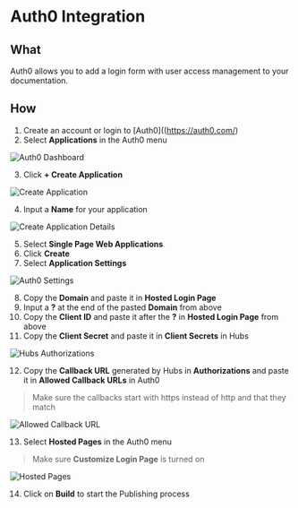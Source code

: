 # Auth0 Integration 

## What 
Auth0 allows you to add a login form with user access management to your documentation. 

## How 
1. Create an account or login to [Auth0]((https://auth0.com/)
2. Select **Applications** in the Auth0 menu

![Auth0 Dashboard](https://github.com/stoplightio/docs/blob/develop/assets/images/auth0-dashboard.png?raw=true)

3. Click **+ Create Application**

![Create Application](https://github.com/stoplightio/docs/blob/develop/assets/images/create-application.png?raw=true)

4. Input a **Name** for your application

![Create Application Details](https://github.com/stoplightio/docs/blob/develop/assets/images/application-name-single-page.png?raw=true)

5. Select **Single Page Web Applications**
6. Click **Create** 
7. Select **Application Settings**

![Auth0 Settings](https://github.com/stoplightio/docs/blob/develop/assets/images/auth0-settings.png?raw=true)

8. Copy the **Domain** and paste it in **Hosted Login Page** 
9. Input a **?** at the end of the pasted **Domain** from above 
10. Copy the **Client ID** and paste it after the **?** in  **Hosted Login Page** from above 
11. Copy the **Client Secret** and paste it in **Client Secrets** in Hubs 

![Hubs Authorizations](https://github.com/stoplightio/docs/blob/develop/assets/images/hubs-authorization.png?raw=true)

12. Copy the **Callback URL** generated by Hubs in **Authorizations** and paste it in **Allowed Callback URLs** in Auth0

> Make sure the callbacks start with https instead of http and that they match 

![Allowed Callback URL](https://github.com/stoplightio/docs/blob/develop/assets/images/callback-urls.png?raw=true)

13. Select **Hosted Pages** in the Auth0 menu 
>  Make sure **Customize Login Page** is turned on 

![Hosted Pages](https://github.com/stoplightio/docs/blob/develop/assets/images/auth0-hosted-pages.png?raw=true)

14. Click on **Build** to start the Publishing process 
